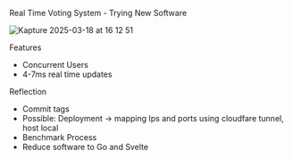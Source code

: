 Real Time Voting System - Trying New Software

![Kapture 2025-03-18 at 16 12 51](https://github.com/user-attachments/assets/8436b200-f370-4ac4-9b18-9f4cab30d57f)

Features
- Concurrent Users
- 4-7ms real time updates

Reflection
- Commit tags
- Possible: Deployment -> mapping Ips and ports using cloudfare tunnel, host local
- Benchmark Process
- Reduce software to Go and Svelte
